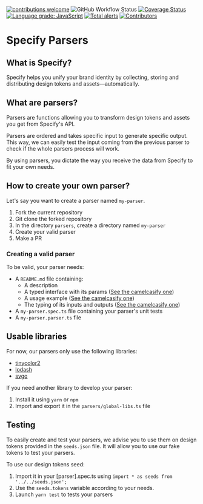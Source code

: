 [![contributions welcome](https://img.shields.io/badge/contributions-welcome-brightgreen.svg?style=flat)](https://github.com/dwyl/esta/issues)
![GitHub Workflow Status](https://img.shields.io/github/workflow/status/Specifyapp/parsers/CI)
[![Coverage Status](https://coveralls.io/repos/github/Specifyapp/parsers/badge.svg?branch=master)](https://coveralls.io/github/Specifyapp/parsers?branch=master) 
[![Language grade: JavaScript](https://img.shields.io/lgtm/grade/javascript/g/Specifyapp/parsers.svg?logo=lgtm&logoWidth=18)](https://lgtm.com/projects/g/Specifyapp/parsers/context:javascript)
[![Total alerts](https://img.shields.io/lgtm/alerts/g/Specifyapp/parsers.svg?logo=lgtm&logoWidth=18)](https://lgtm.com/projects/g/Specifyapp/parsers/alerts/)
<a href="https://github.com/system-ui/theme-ui/graphs/contributors">
  <img src="https://img.shields.io/github/contributors/Specifyapp/parsers" alt="Contributors" />
</a>
<!-- [![CI Actions Status](https://github.com/Specifyapp/parsers/workflows/CI/badge.svg)](https://github.com/Specifyapp/parsers/actions) -->





# Specify Parsers

## What is Specify?
Specify helps you unify your brand identity by collecting, storing and distributing design tokens and assets—automatically. 

## What are parsers?

Parsers are functions allowing you to transform design tokens and assets you get from Specify's API.

Parsers are ordered and takes specific input to generate specific output. This way, we can easily test the input coming from the previous parser to check if the whole parsers process will work.

By using parsers, you dictate the way you receive the data from Specify to fit your own needs.

## How to create your own parser?

Let's say you want to create a parser named `my-parser`.

1. Fork the current repository
2. Git clone the forked repository
3. In the directory `parsers`, create a directory named `my-parser`
4. Create your valid parser
5. Make a PR

### Creating a valid parser

To be valid, your parser needs:
- A `README.md` file containing:
  - A description
  - A typed interface with its params ([See the camelcasify one](https://github.com/Specifyapp/parsers/tree/master/parsers/camelcasify#interface))
  - A usage example ([See the camelcasify one](https://github.com/Specifyapp/parsers/tree/master/parsers/camelcasify#usage))
  - The typing of its inputs and outputs ([See the camelcasify one](https://github.com/Specifyapp/parsers/tree/master/parsers/camelcasify#types))
- A `my-parser.spec.ts` file containing your parser's unit tests
- A `my-parser.parser.ts` file

## Usable libraries

For now, our parsers only use the following libraries:
- [tinycolor2](https://github.com/bgrins/TinyColor)
- [lodash](https://github.com/lodash/lodash)
- [svgo](https://github.com/svg/svgo/)

If you need another library to develop your parser:
1. Install it using `yarn` or `npm`
2. Import and export it in the `parsers/global-libs.ts` file

## Testing

To easily create and test your parsers, we advise you to use them on design tokens provided in the `seeds.json` file.
It will allow you to use our fake tokens to test your parsers.

To use our design tokens seed: 
1. Import it in your [parser].spec.ts using `import * as seeds from '../../seeds.json';`
2. Use the `seeds.tokens` variable according to your needs.
3. Launch `yarn test` to tests your parsers
